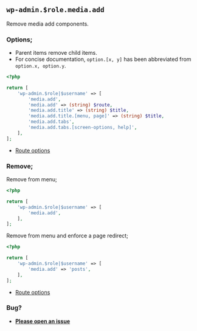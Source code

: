## `wp-admin.$role.media.add`

Remove media add components.

### Options;

* Parent items remove child items. 
* For concise documentation, `option.[x, y]` has been abbreviated from `option.x, option.y`.

```php
<?php

return [
    'wp-admin.$role|$username' => [
        'media.add',
        'media.add' => (string) $route,
        'media.add.title' => (string) $title,
        'media.add.title.[menu, page]' => (string) $title,
        'media.add.tabs',
        'media.add.tabs.[screen-options, help]',
    ],
];
```

* [Route options](../route-options.md)

### Remove;

Remove from menu;

```php
<?php

return [
    'wp-admin.$role|$username' => [
        'media.add',
    ],
];
```

Remove from menu and enforce a page redirect;

```php
<?php

return [
    'wp-admin.$role|$username' => [
        'media.add' => 'posts',
    ],
];
```

* [Route options](../route-options.md)

### Bug?

* **[Please open an issue](https://github.com/soberwp/intervention/issues/new?title=[wp-admin.media.add]&labels=bug&assignees=darrenjacoby)**
